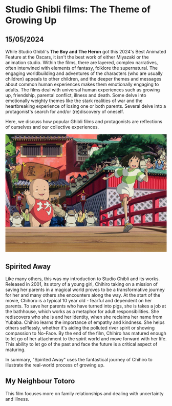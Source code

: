 # Studio Ghibli films: The Theme of Growing Up
## 15/05/2024

While Studio Ghibli's **The Boy and The Heron** got this 2024's Best Animated Feature at the Oscars, it isn't the best work of either Miyazaki or the animation studio. Within the films, there are layered, complex narratives, often interwined with elements of fantasy, folklore the supernatural. The engaging worldbuilding and adventures of the characters (who are usually children) appeals to other children, and the deeper themes and messages about common human experiences makes them emotionally engaging to adults. The films deal with universal human experiences such as growing up, friendship, parental conflict, illness and death. Some delve into emotionally weighty themes like the stark realities of war and the heartbreaking experience of losing one or both parents. Several delve into a protagonist's search for and/or (re)discovery of oneself. 

<!-- Studio Ghibli films often explore the theme of self-discovery and personal growth. In movies like **Spirited Away** and **Howl's Moving Castle**, we witness young protagonists embarking on transformative journeys that lead them to discover their true selves. These coming-of-age stories resonate with audiences of all ages, as they capture the universal struggle of finding one's place in the world.

Moreover, Studio Ghibli films excel in portraying the complexities of friendship. From the heartwarming bond between Totoro and the two sisters in **My Neighbor Totoro** to the unlikely friendship between Seita and Setsuko in **Grave of the Fireflies**, these films showcase the power of connection and the importance of supporting one another through life's challenges.

Parental conflict is another recurring theme in Studio Ghibli films. Whether it's the strained relationship between Chihiro and her parents in **Spirited Away** or the absent parents in **Kiki's Delivery Service**, these narratives explore the impact of familial dynamics on a child's growth and development. By addressing these sensitive topics, Studio Ghibli films encourage viewers to reflect on their own relationships and the role of family in their lives.

Lastly, death is a theme that is handled with great sensitivity in Studio Ghibli films. Movies like **Princess Mononoke** and **The Wind Rises** delve into the fragility of life and the consequences of human actions. These thought-provoking narratives remind us of the interconnectedness of all living beings and the importance of cherishing our planet.

In conclusion, Studio Ghibli films go beyond mere entertainment. They touch upon profound themes that resonate with audiences on a deep emotional level. Through their captivating storytelling and stunning animation, these films inspire us to reflect on our own experiences and embrace the journey of self-discovery and personal growth. -->

Here, we discuss how popular Ghibli films and protagonists are reflections of ourselves and our collective experiences.

![Spirited Away](https://github.com/CodingLife1024/blog-content/blob/main/images/sg1.jpg?raw=true)

## Spirited Away

Like many others, this was my introduction to Studio Ghibli and its works. Released in 2001, 
its story of a young girl, Chihiro taking on a mission of saving her parents in a magical world proves to be a transformative journey for her and many others she encounters along the way. At the start of the movie, Chihoro is a typical 10 year old - fearful and dependent on her parents. To save her parents who have turned into pigs, she is takes a job at the bathhouse, which works as a metaphor for adult responsibilities. She rediscovers who she is and her identity, when she reclaims her name from Yubaba. Chihiro learns the importance of empathy and kindness. She helps others selflessly, whether it's aiding the polluted river spirit or showing compassion to No-Face. By the end of the film, Chihiro has matured enough to let go of her attachment to the spirit world and move forward with her life. This ability to let go of the past and face the future is a critical aspect of maturing. 

In summary, "Spirited Away" uses the fantastical journey of Chihiro to illustrate the real-world process of growing up.

## My Neighbour Totoro

This film focuses more on family relationships and dealing with uncertainty and illness.

